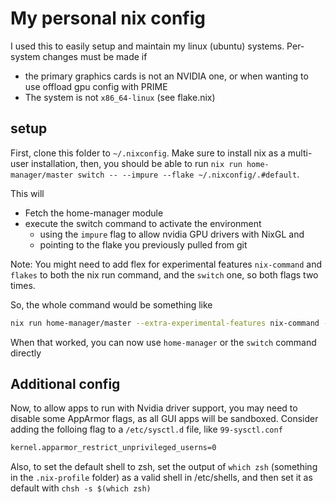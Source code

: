 # My personal nix config

I used this to easily setup and maintain my linux (ubuntu) systems. Per-system changes must be made if

- the primary graphics cards is not an NVIDIA one, or when wanting to use offload gpu config with PRIME
- The system is not `x86_64-linux` (see flake.nix)

## setup

First, clone this folder to `~/.nixconfig`.
Make sure to install nix as a multi-user installation, then, you should be able to run `nix run home-manager/master switch -- --impure --flake ~/.nixconfig/.#default`.

This will

- Fetch the home-manager module
- execute the switch command to activate the environment
  - using the `impure` flag to allow nvidia GPU drivers with NixGL and
  - pointing to the flake you previously pulled from git

Note: You might need to add flex for experimental features `nix-command` and `flakes` to both the nix run command, and the `switch` one, so both flags two times.

So, the whole command would be something like

```bash
nix run home-manager/master --extra-experimental-features nix-command --extra-experimental-features flakes switch -- --impure --flake ~/.nixconfig/.#default --extra-experimental-features nix-command --extra-experimental-features flakes
```

When that worked, you can now use `home-manager` or the `switch` command directly

## Additional config

Now, to allow apps to run with Nvidia driver support, you may need to disable some AppArmor flags, as all GUI apps will be sandboxed.
Consider adding the folloing flag to a `/etc/sysctl.d` file, like `99-sysctl.conf`

```sh
kernel.apparmor_restrict_unprivileged_userns=0
```

Also, to set the default shell to zsh, set the output of `which zsh` (something in the `.nix-profile` folder) as a valid shell in /etc/shells, and then set it as default with `chsh -s $(which zsh)`

